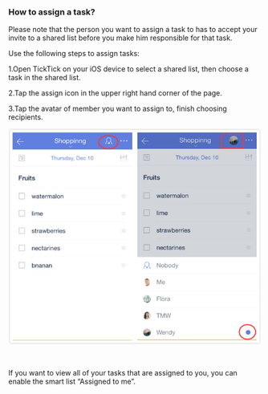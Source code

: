 ### How to assign a task?
Please note that the person you want to assign a task to has to accept your invite to a shared list before you make him responsible for that task.

Use the following steps to assign tasks:

1.Open TickTick on your iOS device to select a shared list, then choose a task in the shared list.

2.Tap the assign icon in the upper right hand corner of the page.

3.Tap the avatar of member you want to assign to, finish choosing recipients.

![](assign.jpg)





<br />

If you want to view all of your tasks that are assigned to you, you can enable the smart list “Assigned to me”. 